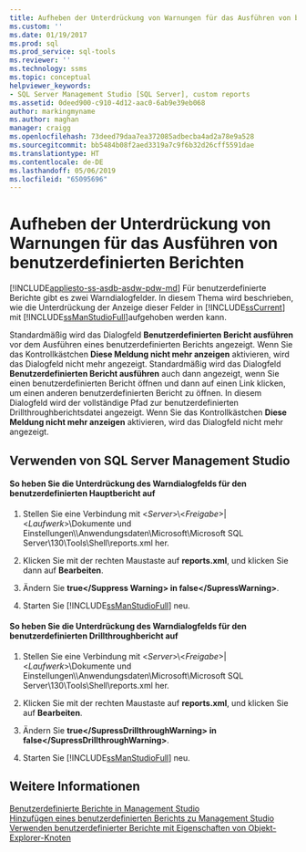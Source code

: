 ```yaml
---
title: Aufheben der Unterdrückung von Warnungen für das Ausführen von benutzerdefinierten Berichten | Microsoft-Dokumentation
ms.custom: ''
ms.date: 01/19/2017
ms.prod: sql
ms.prod_service: sql-tools
ms.reviewer: ''
ms.technology: ssms
ms.topic: conceptual
helpviewer_keywords:
- SQL Server Management Studio [SQL Server], custom reports
ms.assetid: 0deed900-c910-4d12-aac0-6ab9e39eb068
author: markingmyname
ms.author: maghan
manager: craigg
ms.openlocfilehash: 73deed79daa7ea372085adbecba4ad2a78e9a528
ms.sourcegitcommit: bb5484b08f2aed3319a7c9f6b32d26cff5591dae
ms.translationtype: HT
ms.contentlocale: de-DE
ms.lasthandoff: 05/06/2019
ms.locfileid: "65095696"
---
```

# <a name="unsuppress-run-custom-report-warnings"></a>Aufheben der Unterdrückung von Warnungen für das Ausführen von benutzerdefinierten Berichten
[!INCLUDE[appliesto-ss-asdb-asdw-pdw-md](../../includes/appliesto-ss-asdb-asdw-pdw-md.md)]
Für benutzerdefinierte Berichte gibt es zwei Warndialogfelder. In diesem Thema wird beschrieben, wie die Unterdrückung der Anzeige dieser Felder in [!INCLUDE[ssCurrent](../../includes/sscurrent-md.md)] mit [!INCLUDE[ssManStudioFull](../../includes/ssmanstudiofull-md.md)]aufgehoben werden kann.  
  
Standardmäßig wird das Dialogfeld **Benutzerdefinierten Bericht ausführen** vor dem Ausführen eines benutzerdefinierten Berichts angezeigt. Wenn Sie das Kontrollkästchen **Diese Meldung nicht mehr anzeigen** aktivieren, wird das Dialogfeld nicht mehr angezeigt. Standardmäßig wird das Dialogfeld **Benutzerdefinierten Bericht ausführen** auch dann angezeigt, wenn Sie einen benutzerdefinierten Bericht öffnen und dann auf einen Link klicken, um einen anderen benutzerdefinierten Bericht zu öffnen. In diesem Dialogfeld wird der vollständige Pfad zur benutzerdefinierten Drillthroughberichtsdatei angezeigt. Wenn Sie das Kontrollkästchen **Diese Meldung nicht mehr anzeigen** aktivieren, wird das Dialogfeld nicht mehr angezeigt.  
  
## <a name="SSMSProcedure"></a>Verwenden von SQL Server Management Studio  
  
#### <a name="to-unsuppress-the-main-custom-report-warning-dialog-box"></a>So heben Sie die Unterdrückung des Warndialogfelds für den benutzerdefinierten Hauptbericht auf  
  
1.  Stellen Sie eine Verbindung mit \<*Server*>\\<*Freigabe*>|\<*Laufwerk*>\Dokumente und Einstellungen\\<UserProfile>\Anwendungsdaten\Microsoft\Microsoft SQL Server\130\Tools\Shell\reports.xml her.  
  
2.  Klicken Sie mit der rechten Maustaste auf **reports.xml**, und klicken Sie dann auf **Bearbeiten**.  
  
3.  Ändern Sie **<SuppressWarning>true\<\/Suppress Warning> in <SuppressWarning>false\<\/SupressWarning>**.  
  
4.  Starten Sie [!INCLUDE[ssManStudioFull](../../includes/ssmanstudiofull-md.md)] neu.  
  
#### <a name="to-unsuppress-the-drill-through-custom-report-warning-dialog-box"></a>So heben Sie die Unterdrückung des Warndialogfelds für den benutzerdefinierten Drillthroughbericht auf  
  
1.  Stellen Sie eine Verbindung mit \<*Server*>\\<*Freigabe*>|\<*Laufwerk*>\Dokumente und Einstellungen\\<UserProfile>\Anwendungsdaten\Microsoft\Microsoft SQL Server\130\Tools\Shell\reports.xml her.  
  
2.  Klicken Sie mit der rechten Maustaste auf **reports.xml**, und klicken Sie auf **Bearbeiten**.  
  
3.  Ändern Sie **<SuppressDrillthroughWarning>true\<\/SupressDrillthroughWarning> in <SuppressDrillthroughWarning>false\<\/SupressDrillthroughWarning>**.  
  
4.  Starten Sie [!INCLUDE[ssManStudioFull](../../includes/ssmanstudiofull-md.md)] neu.  
  
## <a name="see-also"></a>Weitere Informationen  
[Benutzerdefinierte Berichte in Management Studio](../../ssms/object/custom-reports-in-management-studio.md)  
[Hinzufügen eines benutzerdefinierten Berichts zu Management Studio](../../ssms/object/add-a-custom-report-to-management-studio.md)  
[Verwenden benutzerdefinierter Berichte mit Eigenschaften von Objekt-Explorer-Knoten](../../ssms/object/use-custom-reports-with-object-explorer-node-properties.md)  
  
